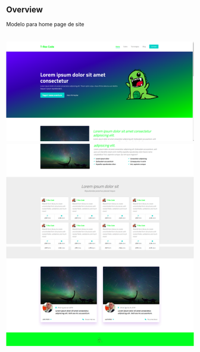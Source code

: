 ## Overview

Modelo para home page de site

<h1 align="center">

![](img/portfolio1.png)
![](img/portfolio2.png)
![](img/portfolio3.png)

</h1>
